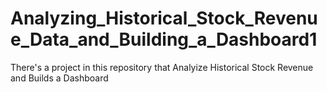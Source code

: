 # Analyzing_Historical_Stock_Revenue_Data_and_Building_a_Dashboard1

There's a project in this repository that Analyize Historical Stock Revenue and Builds a Dashboard
